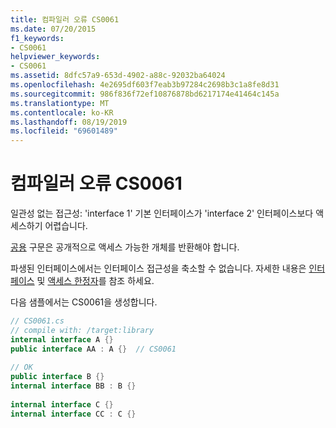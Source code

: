 ```yaml
---
title: 컴파일러 오류 CS0061
ms.date: 07/20/2015
f1_keywords:
- CS0061
helpviewer_keywords:
- CS0061
ms.assetid: 8dfc57a9-653d-4902-a88c-92032ba64024
ms.openlocfilehash: 4e2695df603f7eab3b97284c2698b3c1a8fe8d31
ms.sourcegitcommit: 986f836f72ef10876878bd6217174e41464c145a
ms.translationtype: MT
ms.contentlocale: ko-KR
ms.lasthandoff: 08/19/2019
ms.locfileid: "69601489"
---
```

# <a name="compiler-error-cs0061"></a>컴파일러 오류 CS0061
일관성 없는 접근성: 'interface 1' 기본 인터페이스가 'interface 2' 인터페이스보다 액세스하기 어렵습니다.  
  
 [공용](../language-reference/keywords/public.md) 구문은 공개적으로 액세스 가능한 개체를 반환해야 합니다.  
  
 파생된 인터페이스에서는 인터페이스 접근성을 축소할 수 없습니다. 자세한 내용은 [인터페이스](../programming-guide/interfaces/index.md) 및 [액세스 한정자](../programming-guide/classes-and-structs/access-modifiers.md)를 참조 하세요.  
  
 다음 샘플에서는 CS0061을 생성합니다.  
  
```csharp  
// CS0061.cs  
// compile with: /target:library  
internal interface A {}  
public interface AA : A {}  // CS0061  
  
// OK  
public interface B {}  
internal interface BB : B {}  
  
internal interface C {}  
internal interface CC : C {}  
```
